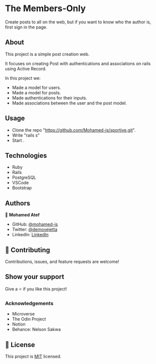 # The Members-Only

Create posts to all on the web, but if you want to know who the author is, first sign in the page.

## About

This project is a simple post creation web.

It focuses on creating Post with authentications and associations on rails using Active Record.

In this project we:
- Made a model for users.
- Made a model for posts.
- Made authentications for their inputs.
- Made associations between the user and the post model.

## Usage

- Clone the repo "https://github.com/Mohamed-js/sportive.git".
- Write "rails s"
- Start .


## Technologies

- Ruby
- Rails
- PostgreSQL
- VSCode
- Bootstrap

## Authors

👤 **Mohamed Atef**

- GitHub: [@mohamed-js](https://github.com/Mohamed-js)
- Twitter: [@demovejetta](https://twitter.com/demovejetta)
- LinkedIn: [LinkedIn](https://www.linkedin.com/in/mohamed-js/)


## 🤝 Contributing

Contributions, issues, and feature requests are welcome!

## Show your support

Give a ⭐️ if you like this project!

### Acknowledgements

- Microverse
- The Odin Project
- Notion
- Behance: Nelson Sakwa

## 📝 License

This project is [MIT](./LICENSE) licensed.